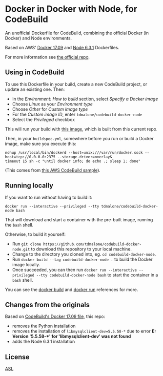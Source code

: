 # Docker in Docker with Node, for CodeBuild

An unofficial Dockerfile for CodeBuild, combining the official Docker (in Docker) and Node environments.

Based on AWS' [Docker 17.09](https://github.com/aws/aws-codebuild-docker-images/blob/master/ubuntu/docker/17.09.0/Dockerfile) and [Node 6.3.1](https://github.com/aws/aws-codebuild-docker-images/blob/master/ubuntu/nodejs/6.3.1/Dockerfile) Dockerfiles.

For more information see [the official repo](https://github.com/aws/aws-codebuild-docker-images).

## Using in CodeBuild

To use this Dockerfile in your build, create a new CodeBuild project, or update an existing one. Then:

* In the _Environment: How to build_ section, select _Specify a Docker image_
* Choose _Linux_ as your _Environment type_
* Choose _Other_ for _Custom image type_
* For the _Custom image ID_, enter `tdmalone/codebuild-docker-node`
* Select the _Privileged_ checkbox

This will run your build with [this image](https://hub.docker.com/r/tdmalone/codebuild-docker-node/), which is built from this current repo.

Then, in your `buildspec.yml`, somewhere before you run or build a Docker image, make sure you execute this:

    nohup /usr/local/bin/dockerd --host=unix:///var/run/docker.sock --host=tcp://0.0.0.0:2375 --storage-driver=overlay&
    timeout 15 sh -c "until docker info; do echo .; sleep 1; done"

(This comes from [this AWS CodeBuild sample](https://docs.aws.amazon.com/codebuild/latest/userguide/sample-docker-custom-image.html)).

## Running locally

If you want to run without having to build it:

    docker run --interactive --privileged --tty tdmalone/codebuild-docker-node bash

That will download and start a container with the pre-built image, running the `bash` shell.

Otherwise, to build it yourself:

* Run `git clone https://github.com/tdmalone/codebuild-docker-node.git` to download this repository to your local machine.
* Change to the directory you cloned into, eg. `cd codebuild-docker-node`.
* Run `docker build --tag codebuild-docker-node .` to build the Docker image locally.
* Once succeeded, you can then run `docker run --interactive --privileged --tty codebuild-docker-node bash` to start the container in a `bash` shell.

You can see the [docker build](https://docs.docker.com/engine/reference/commandline/build/) and [docker run](https://docs.docker.com/engine/reference/commandline/run/) references for more.

## Changes from the originals

Based on [CodeBuild's Docker 17.09 file](https://github.com/aws/aws-codebuild-docker-images/blob/master/ubuntu/docker/17.09.0/Dockerfile), this repo:

* removes the Python installation
* removes the installation of `libmysqlclient-dev=5.5.58-*` due to error **E: Version '5.5.58-*' for 'libmysqlclient-dev' was not found**
* adds the Node 6.3.1 installation

## License

[ASL](LICENSE).
